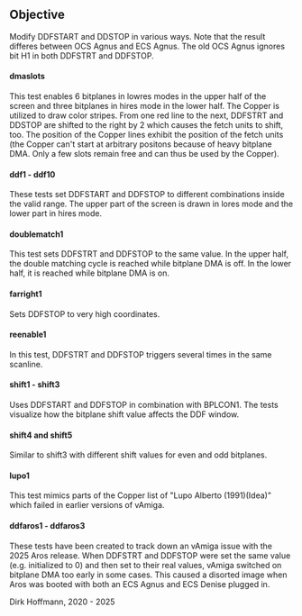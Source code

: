 ## Objective

Modify DDFSTART and DDSTOP in various ways. Note that the result differes between OCS Agnus and ECS Agnus. The old OCS Agnus ignores bit H1 in both DDFSTRT and DDFSTOP. 

#### dmaslots

This test enables 6 bitplanes in lowres modes in the upper half of the screen and three bitplanes in hires mode in the lower half. The Copper is utilized to draw color stripes. From one red line to the next, DDFSTRT and DDSTOP are shifted to the right by 2 which causes the fetch units to shift, too. The position of the Copper lines exhibit the position of the fetch units (the Copper can't start at arbitrary positons because of heavy bitplane DMA. Only a few slots remain free and can thus be used by the Copper).

#### ddf1 - ddf10

These tests set DDFSTART and DDFSTOP to different combinations inside the valid range. The upper part of the screen is drawn in lores mode and the lower part in hires mode.

#### doublematch1

This test sets DDFSTRT and DDFSTOP to the same value. In the upper half, the double matching cycle is reached while bitplane DMA is off. In the lower half, it is reached while bitplane DMA is on.

#### farright1

Sets DDFSTOP to very high coordinates.

#### reenable1

In this test, DDFSTRT and DDFSTOP triggers several times in the same scanline.

#### shift1 - shift3

Uses DDFSTART and DDFSTOP in combination with BPLCON1. The tests visualize how the bitplane shift value affects the DDF window.

#### shift4 and shift5

Similar to shift3 with different shift values for even and odd bitplanes.

#### lupo1

This test mimics parts of the Copper list of "Lupo Alberto (1991)(Idea)" which failed in earlier versions of vAmiga.

#### ddfaros1 - ddfaros3

These tests have been created to track down an vAmiga issue with the 2025 Aros release. When DDFSTRT and DDFSTOP were set the same value (e.g. initialized to 0) and then set to their real values, vAmiga switched on bitplane DMA too early in some cases. This caused a disorted image when Aros was booted with both an ECS Agnus and ECS Denise plugged in. 


Dirk Hoffmann, 2020 - 2025
